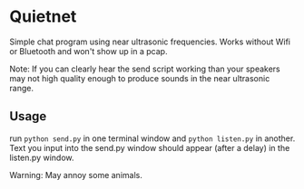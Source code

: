 # Quietnet

Simple chat program using near ultrasonic frequencies. Works without Wifi or Bluetooth and won't show up in a pcap.

Note: If you can clearly hear the send script working than your speakers may not high quality enough to produce sounds in the near ultrasonic range.

## Usage

run `python send.py` in one terminal window and `python listen.py` in another. Text you input into the send.py window should appear (after a delay) in the listen.py window.

Warning: May annoy some animals.

